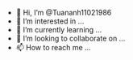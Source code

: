 - 👋 Hi, I’m @Tuananh11021986
- 👀 I’m interested in ...
- 🌱 I’m currently learning ...
- 💞️ I’m looking to collaborate on ...
- 📫 How to reach me ...

<!---
Tuananh11021986/Tuananh11021986 is a ✨ special ✨ repository because its `README.md` (this file) appears on your GitHub profile.
You can click the Preview link to take a look at your changes.
--- https://www.tuananh11021986.cafe24shop.com
